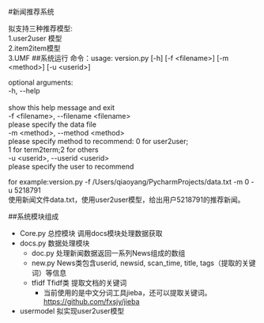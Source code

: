 
#新闻推荐系统

拟支持三种推荐模型:<br>
1.user2user 模型<br>
2.item2item模型<br>
3.UMF
##系统运行
  命令：usage: version.py [-h] [-f \<filename>] [-m \<method>] [-u \<userid>] <br>



optional arguments:<br>
  -h, --help        <br>    
        show this help message and exit <br>
  -f \<filename\>, --filename \<filename\>  <br>
        please specify the data file     <br>
  -m \<method>, --method \<method\> <br>
        please specify method to recommend: 0 for user2user;<br>
        1 for term2term;2 for others  <br>
  -u \<userid>, --userid \<userid\>  <br>
        please specify the user to recommend <br>

for example:version.py -f /Users/qiaoyang/PycharmProjects/data.txt -m 0 -u 5218791 <br>
使用新闻文件data.txt，使用user2user模型，给出用户5218791的推荐新闻。<br>

##系统模块组成 <br>
  * Core.py 总控模块 调用docs模块处理数据获取
  * docs.py 数据处理模块
    * doc.py  处理新闻数据返回一系列News组成的数组
    * new.py  News类包含userid, newsid, scan_time, title, tags（提取的关键词）等信息
    * tfidf Tfidf类 提取文档的关键词  
      * 当前使用的是中文分词工具jieba，还可以提取关键词。 https://github.com/fxsjy/jieba
  * usermodel 拟实现user2user模型
